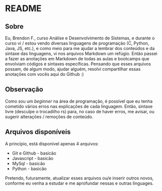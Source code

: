 # README

## Sobre

Eu, Brendon F., curso Análise e Desenvolvimento de Sistemas, e durante o curso vi / estou vendo diversas linguagens de programação (C, Python, Java, JS, etc.), e como meio para me ajudar a lembrar dos conteúdos e da sintaxe das linguagens, vi nos arquivos Markdown um refúgio. Então passei a fazer as anotações em Markdown de todas as aulas e bootcamps que envolviam códigos e sintaxes específicas. Pensando que esses arquivos possam, de algum modo, ajudar alguém, resolvi compartilhar essas anotações com vocês aqui do Github :)

## Observação

Como sou um *beginner* na área de programação, é possível que eu tenha cometido vários erros nas explicações de cada linguagem. Então, sintaxe livre (desculpe o trocadilho rs) para, no caso de haver erros, me avisar, ou sugerir alterações / remoções de conteúdo. 

## Arquivos disponíveis

A princípio, está disponível apenas 4 arquivos:

- Git e Github - basicão
- Javascript - basicão 
- MySql - basicão
- Python - basicão

Pretendo, futuramente, atualizar esses arquivos ou/e inserir outros novos, conforme eu venha a estudar e me aprofundar nessas e outras linguages.
